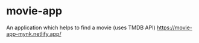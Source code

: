 # movie-app

An application which helps to find a movie (uses TMDB API)
https://movie-app-mynk.netlify.app/
